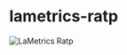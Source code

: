 # lametrics-ratp

![LaMetrics Ratp](https://raw.githubusercontent.com/pgrimaud/lametrics-ratp/images/ratp.png)